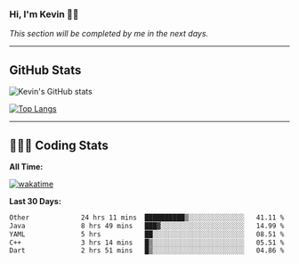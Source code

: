 ### Hi, I'm Kevin 👋🏻

_This section will be completed by me in the next days._


--- 
## GitHub Stats
![Kevin's GitHub stats](https://github-readme-stats.vercel.app/api?username=kevin-kraus&show_icons=true&theme=dark)

[![Top Langs](https://github-readme-stats.vercel.app/api/top-langs/?username=kevin-kraus&layout=compact&theme=dark)]()

---
## 🧑🏻‍💻 Coding Stats

**All Time:**

[![wakatime](https://wakatime.com/badge/user/2ee1869b-72a2-4c21-b5f7-e95432f5a1cf.svg?style=flat)](https://wakatime.com/@2ee1869b-72a2-4c21-b5f7-e95432f5a1cf)

**Last 30 Days:**

<!--START_SECTION:waka-->

```txt
Other             24 hrs 11 mins  ██████████▒░░░░░░░░░░░░░░   41.11 %
Java              8 hrs 49 mins   ███▓░░░░░░░░░░░░░░░░░░░░░   14.99 %
YAML              5 hrs           ██░░░░░░░░░░░░░░░░░░░░░░░   08.51 %
C++               3 hrs 14 mins   █▒░░░░░░░░░░░░░░░░░░░░░░░   05.51 %
Dart              2 hrs 51 mins   █▒░░░░░░░░░░░░░░░░░░░░░░░   04.86 %
```

<!--END_SECTION:waka-->
